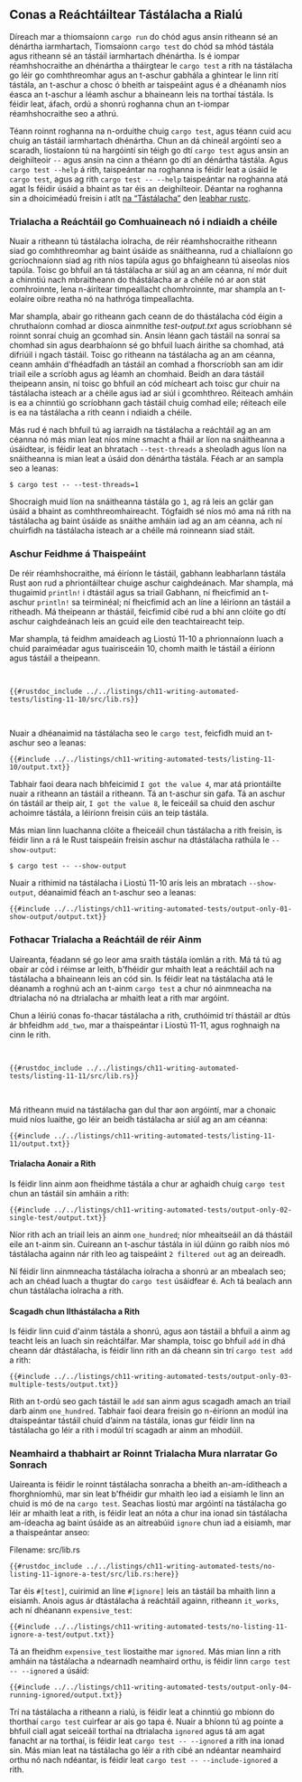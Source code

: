 ## Conas a Reáchtáiltear Tástálacha a Rialú

Díreach mar a thiomsaíonn `cargo run` do chód agus ansin ritheann sé an dénártha iarmhartach,
Tiomsaíonn `cargo test` do chód sa mhód tástála agus ritheann sé an tástáil iarmhartach
dhénártha. Is é iompar réamhshocraithe an dhénártha a tháirgtear le `cargo test` a rith
na tástálacha go léir go comhthreomhar agus an t-aschur gabhála a ghintear le linn rití tástála,
an t-aschur a chosc ó bheith ar taispeáint agus é a dhéanamh níos éasca an t-aschur a léamh
aschur a bhaineann leis na torthaí tástála. Is féidir leat, áfach, ordú a shonrú
roghanna chun an t-iompar réamhshocraithe seo a athrú.

Téann roinnt roghanna na n-orduithe chuig `cargo test`, agus téann cuid acu chuig an tástáil iarmhartach
dhénártha. Chun an dá chineál argóintí seo a scaradh, liostaíonn tú na hargóintí sin
téigh go dtí `cargo test` agus ansin an deighilteoir `--` agus ansin na cinn a théann go dtí
an dénártha tástála. Agus `cargo test --help` á rith, taispeántar na roghanna is féidir leat a úsáid
le `cargo test`, agus ag rith `cargo test -- --help` taispeántar na roghanna atá agat
Is féidir úsáid a bhaint as tar éis an deighilteoir. Déantar na roghanna sin a dhoiciméadú freisin i atlt [na “Tástálacha”][tástálacha] den [leabhar rustc][rustc].

[tástálacha]: https://doc.rust-lang.org/rustc/tests/index.html
[rustc]: https://doc.rust-lang.org/rustc/index.html

### Trialacha a Reáchtáil go Comhuaineach nó i ndiaidh a chéile

Nuair a ritheann tú tástálacha iolracha, de réir réamhshocraithe ritheann siad go comhthreomhar ag baint úsáide as snáitheanna,
rud a chiallaíonn go gcríochnaíonn siad ag rith níos tapúla agus go bhfaigheann tú aiseolas níos tapúla. Toisc go bhfuil an
tá tástálacha ar siúl ag an am céanna, ní mór duit a chinntiú nach mbraitheann do thástálacha
ar a chéile nó ar aon stát comhroinnte, lena n-áirítear timpeallacht chomhroinnte, mar shampla
an t-eolaire oibre reatha nó na hathróga timpeallachta.

Mar shampla, abair go ritheann gach ceann de do thástálacha cód éigin a chruthaíonn comhad ar diosca
ainmnithe _test-output.txt_ agus scríobhann sé roinnt sonraí chuig an gcomhad sin. Ansin léann gach tástáil
na sonraí sa chomhad sin agus dearbhaíonn sé go bhfuil luach áirithe sa chomhad,
atá difriúil i ngach tástáil. Toisc go ritheann na tástálacha ag an am céanna, ceann amháin
d'fhéadfadh an tástáil an comhad a fhorscríobh san am idir triail eile a scríobh agus
ag léamh an chomhaid. Beidh an dara tástáil theipeann ansin, ní toisc go bhfuil an cód
mícheart ach toisc gur chuir na tástálacha isteach ar a chéile agus iad ar siúl
i gcomhthreo. Réiteach amháin is ea a chinntiú go scríobhann gach tástáil chuig comhad eile;
réiteach eile is ea na tástálacha a rith ceann i ndiaidh a chéile.

Más rud é nach bhfuil tú ag iarraidh na tástálacha a reáchtáil ag an am céanna nó más mian leat níos míne
smacht a fháil ar líon na snáitheanna a úsáidtear, is féidir leat an bhratach `--test-threads` a sheoladh
agus líon na snáitheanna is mian leat a úsáid don dénártha tástála. Féach ar
an sampla seo a leanas:

```console
$ cargo test -- --test-threads=1
```

Shocraigh muid líon na snáitheanna tástála go `1`, ag rá leis an gclár gan úsáid a bhaint as
comhthreomhaireacht. Tógfaidh sé níos mó ama ná rith na tástálacha ag baint úsáide as snáithe amháin
iad ag an am céanna, ach ní chuirfidh na tástálacha isteach ar a chéile má roinneann siad
stáit.

### Aschur Feidhme á Thaispeáint

De réir réamhshocraithe, má éiríonn le tástáil, gabhann leabharlann tástála Rust aon rud a phriontáiltear chuige
aschur caighdeánach. Mar shampla, má thugaimid `println!` i dtástáil agus sa triail
Gabhann, ní fheicfimid an t-aschur `println!` sa teirminéal; ní fheicfimid ach an
líne a léiríonn an tástáil a ritheadh. Má theipeann ar thástáil, feicfimid cibé rud a bhí ann
clóite go dtí aschur caighdeánach leis an gcuid eile den teachtaireacht teip.

Mar shampla, tá feidhm amaideach ag Liostú 11-10 a phrionnaíonn luach a chuid
paraiméadar agus tuairisceáin 10, chomh maith le tástáil a éiríonn agus tástáil a theipeann.

<Listing number="11-10" file-name="src/lib.rs" caption="Tests for a function that calls `println!`">

```rust,panics,noplayground
{{#rustdoc_include ../../listings/ch11-writing-automated-tests/listing-11-10/src/lib.rs}}
```

</Listing>

Nuair a dhéanaimid na tástálacha seo le `cargo test`, feicfidh muid an t-aschur seo a leanas:

```console
{{#include ../../listings/ch11-writing-automated-tests/listing-11-10/output.txt}}
```

Tabhair faoi deara nach bhfeicimid `I got the value 4`, mar atá
priontáilte nuair a ritheann an tástáil a ritheann. Tá an t-aschur sin gafa. Tá an
aschur ón tástáil ar theip air, `I got the value 8`, le feiceáil sa chuid
den aschur achoimre tástála, a léiríonn freisin cúis an teip tástála.

Más mian linn luachanna clóite a fheiceáil chun tástálacha a rith freisin, is féidir linn a rá le Rust
taispeáin freisin aschur na dtástálacha rathúla le `--show-output`:

```console
$ cargo test -- --show-output
```

Nuair a rithimid na tástálacha i Liostú 11-10 arís leis an mbratach `--show-output`, déanaimid
féach an t-aschur seo a leanas:

```console
{{#include ../../listings/ch11-writing-automated-tests/output-only-01-show-output/output.txt}}
```

### Fothacar Trialacha a Reáchtáil de réir Ainm

Uaireanta, féadann sé go leor ama sraith tástála iomlán a rith. Má tá tú ag obair ar
cód i réimse ar leith, b'fhéidir gur mhaith leat a reáchtáil ach na tástálacha a bhaineann leis
an cód sin. Is féidir leat na tástálacha atá le déanamh a roghnú ach an t-ainm `cargo test` a chur
nó ainmneacha na dtrialacha nó na dtrialacha ar mhaith leat a rith mar argóint.

Chun a léiriú conas fo-thacar tástálacha a rith, cruthóimid trí thástáil ar dtús
ár bhfeidhm `add_two`, mar a thaispeántar i Liostú 11-11, agus roghnaigh na cinn le rith.

<Listing number="11-11" file-name="src/lib.rs" caption="Three tests with three different names">

```rust,noplayground
{{#rustdoc_include ../../listings/ch11-writing-automated-tests/listing-11-11/src/lib.rs}}
```

</Listing>

Má ritheann muid na tástálacha gan dul thar aon argóintí, mar a chonaic muid níos luaithe, go léir an
beidh tástálacha ar siúl ag an am céanna:

```console
{{#include ../../listings/ch11-writing-automated-tests/listing-11-11/output.txt}}
```

#### Trialacha Aonair a Rith

Is féidir linn ainm aon fheidhme tástála a chur ar aghaidh chuig `cargo test` chun an tástáil sin amháin a rith:

```console
{{#include ../../listings/ch11-writing-automated-tests/output-only-02-single-test/output.txt}}
```

Níor rith ach an triail leis an ainm `one_hundred`; níor mheaitseáil an dá thástáil eile
an t-ainm sin. Cuireann an t-aschur tástála in iúl dúinn go raibh níos mó tástálacha againn nár rith leo
ag taispeáint `2 filtered out`  ag an deireadh.

Ní féidir linn ainmneacha tástálacha iolracha a shonrú ar an mbealach seo; ach an chéad luach
a thugtar do `cargo test` úsáidfear é. Ach tá bealach ann chun tástálacha iolracha a rith.

#### Scagadh chun Ilthástálacha a Rith

Is féidir linn cuid d'ainm tástála a shonrú, agus aon tástáil a bhfuil a ainm ag teacht leis an luach sin
reáchtálfar. Mar shampla, toisc go bhfuil `add` in dhá cheann dár dtástálacha, is féidir linn
rith an dá cheann sin trí `cargo test add` a rith:

```console
{{#include ../../listings/ch11-writing-automated-tests/output-only-03-multiple-tests/output.txt}}
```

Rith an t-ordú seo gach tástáil le `add` san ainm agus scagadh amach an triail
darb ainm `one_hundred`. Tabhair faoi deara freisin go n-éiríonn an modúl ina dtaispeántar tástáil
chuid d’ainm na tástála, ionas gur féidir linn na tástálacha go léir a rith i modúl trí scagadh
ar ainm an mhodúil.

### Neamhaird a thabhairt ar Roinnt Trialacha Mura nIarratar Go Sonrach

Uaireanta is féidir le roinnt tástálacha sonracha a bheith an-am-íditheach a fhorghníomhú, mar sin leat
b'fhéidir gur mhaith leo iad a eisiamh le linn an chuid is mó de na `cargo test`. Seachas
liostú mar argóintí na tástálacha go léir ar mhaith leat a rith, is féidir leat an nóta a chur ina ionad sin
tástálacha am-ídeacha ag baint úsáide as an aitreabúid `ignore` chun iad a eisiamh, mar a thaispeántar
anseo:

<span class="filename">Filename: src/lib.rs</span>

```rust,noplayground
{{#rustdoc_include ../../listings/ch11-writing-automated-tests/no-listing-11-ignore-a-test/src/lib.rs:here}}
```

Tar éis `#[test]`, cuirimid an líne `#[ignore]` leis an tástáil ba mhaith linn a eisiamh.
Anois agus ár dtástálacha á reáchtáil againn, ritheann `it_works`, ach ní dhéanann `expensive_test`:

```console
{{#include ../../listings/ch11-writing-automated-tests/no-listing-11-ignore-a-test/output.txt}}
```

Tá an fheidhm `expensive_test` liostaithe mar `ignored`. Más mian linn a rith amháin
na tástálacha a ndearnadh neamhaird orthu, is féidir linn `cargo test -- --ignored` a úsáid:

```console
{{#include ../../listings/ch11-writing-automated-tests/output-only-04-running-ignored/output.txt}}
```

Trí na tástálacha a ritheann a rialú, is féidir leat a chinntiú go mbíonn do thorthaí `cargo test`
cuirfear ar ais go tapa é. Nuair a bhíonn tú ag pointe a bhfuil ciall agat seiceáil
torthaí na dtrialacha `ignored` agus tá am agat fanacht ar na torthaí,
is féidir leat `cargo test -- --ignored` a rith ina ionad sin. Más mian leat na tástálacha go léir a rith
cibé an ndéantar neamhaird orthu nó nach ndéantar, is féidir leat `cargo test -- --include-ignored` a rith.